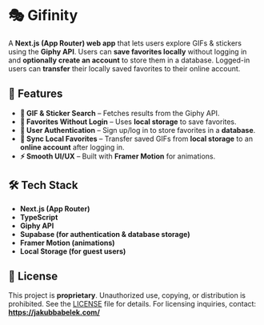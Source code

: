 # 🎭 Gifinity

A **Next.js (App Router) web app** that lets users explore GIFs & stickers using the **Giphy API**. Users can **save favorites locally** without logging in and **optionally create an account** to store them in a database. Logged-in users can **transfer** their locally saved favorites to their online account.

## 🚀 Features

- **🎨 GIF & Sticker Search** – Fetches results from the Giphy API.
- **💾 Favorites Without Login** – Uses **local storage** to save favorites.
- **🔑 User Authentication** – Sign up/log in to store favorites in a **database**.
- **🔄 Sync Local Favorites** – Transfer saved GIFs from **local storage** to an **online account** after logging in.
- **⚡ Smooth UI/UX** – Built with **Framer Motion** for animations.

## 🛠️ Tech Stack

- **Next.js (App Router)**
- **TypeScript**
- **Giphy API**
- **Supabase (for authentication & database storage)**
- **Framer Motion (animations)**
- **Local Storage (for guest users)**

## 📜 License

This project is **proprietary**. Unauthorized use, copying, or distribution is prohibited.
See the [LICENSE](LICENSE) file for details.
For licensing inquiries, contact: **https://jakubbabelek.com/**
